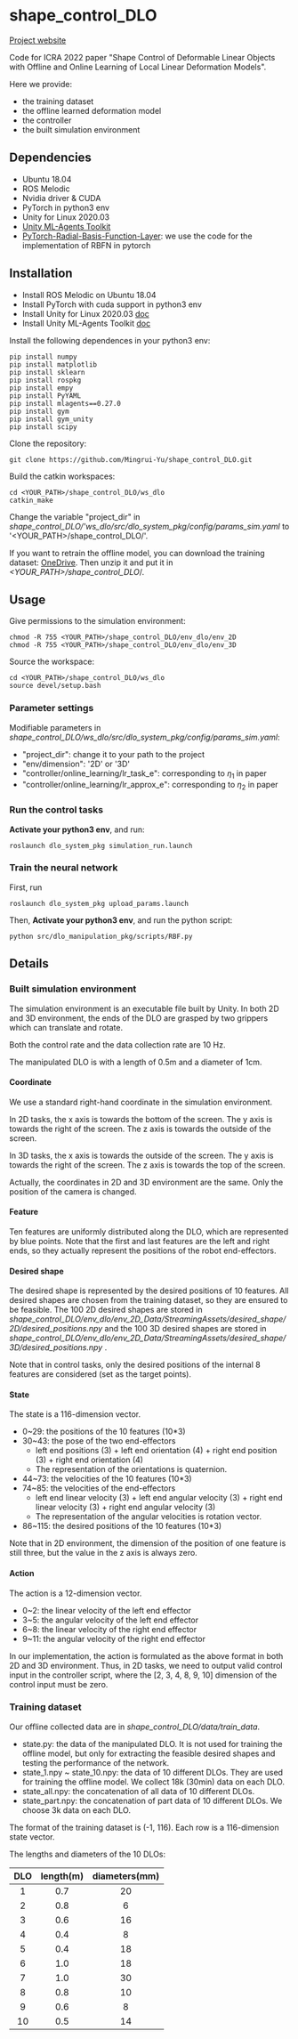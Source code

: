 # shape_control_DLO

[Project website](https://mingrui-yu.github.io/shape_control_DLO)

Code for ICRA 2022 paper "Shape Control of Deformable Linear Objects with Offline and Online Learning of Local Linear Deformation Models".

Here we provide:

* the training dataset
* the offline learned deformation model
* the controller
* the built simulation environment



## Dependencies

* Ubuntu 18.04
* ROS Melodic
* Nvidia driver & CUDA
* PyTorch in python3 env
* Unity for Linux 2020.03
* [Unity ML-Agents Toolkit](https://github.com/Unity-Technologies/ml-agents)
* [PyTorch-Radial-Basis-Function-Layer](https://github.com/JeremyLinux/PyTorch-Radial-Basis-Function-Layer): we use the code for the implementation of RBFN in pytorch



## Installation

* Install ROS Melodic on Ubuntu 18.04
* Install PyTorch with cuda support in python3 env
* Install Unity for Linux 2020.03 [doc](https://docs.unity3d.com/2020.2/Documentation/Manual/GettingStartedInstallingHub.html)
* Install Unity ML-Agents Toolkit [doc](https://github.com/Unity-Technologies/ml-agents/blob/release_18_docs/docs/Installation.md)

Install the following dependences in your python3 env:

```
pip install numpy
pip install matplotlib
pip install sklearn
pip install rospkg
pip install empy
pip install PyYAML
pip install mlagents==0.27.0
pip install gym
pip install gym_unity
pip install scipy
```

Clone the repository:

```
git clone https://github.com/Mingrui-Yu/shape_control_DLO.git
```

Build the catkin workspaces:

```
cd <YOUR_PATH>/shape_control_DLO/ws_dlo
catkin_make
```

Change the variable "project_dir" in *shape_control_DLO/'ws_dlo/src/dlo_system_pkg/config/params_sim.yaml* to '<YOUR_PATH>/shape_control_DLO/'.

If you want to retrain the offline model, you can download the training dataset: [OneDrive](https://1drv.ms/u/s!Aj5mBPrHs4TBhfMLYN1zGvSRpEaeiQ?e=aQDsWs). Then unzip it and put it in *<YOUR_PATH>/shape_control_DLO*/.



## Usage

Give permissions to the simulation environment:

```
chmod -R 755 <YOUR_PATH>/shape_control_DLO/env_dlo/env_2D
chmod -R 755 <YOUR_PATH>/shape_control_DLO/env_dlo/env_3D
```

Source the workspace:

```
cd <YOUR_PATH>/shape_control_DLO/ws_dlo
source devel/setup.bash
```

### Parameter settings

Modifiable parameters in *shape_control_DLO/ws_dlo/src/dlo_system_pkg/config/params_sim.yaml*:

* "project_dir": change it to your path to the project
* "env/dimension": '2D' or '3D'
* "controller/online_learning/lr_task_e": corresponding to $\eta_1$ in paper 
* "controller/online_learning/lr_approx_e": corresponding to $\eta_2$ in paper

### Run the control tasks

**Activate your python3 env**, and run:

```
roslaunch dlo_system_pkg simulation_run.launch
```

### Train the neural network

First, run

```
roslaunch dlo_system_pkg upload_params.launch
```

Then, **Activate your python3 env**, and run the python script:

```
python src/dlo_manipulation_pkg/scripts/RBF.py
```



## Details

### Built simulation environment

The simulation environment is an executable file built by Unity. In both 2D and 3D environment, the ends of the DLO are grasped by two grippers which can translate and rotate. 

Both the control rate and the data collection rate are 10 Hz.

The manipulated DLO is with a length of 0.5m and a diameter of 1cm.

#### Coordinate

We use a standard right-hand coordinate in the simulation environment.

In 2D tasks, the x axis is towards the bottom of the screen. The y axis is towards the right of the screen. The z axis is towards the outside of the screen.

In 3D tasks, the x axis is towards the outside of the screen. The y axis is towards the right of the screen. The z axis is towards the top of the screen.

Actually, the coordinates in 2D and 3D environment are the same. Only the position of the camera is changed.

#### Feature

Ten features are uniformly distributed along the DLO, which are represented by blue points. Note that the first and last features are the left and right ends, so they actually represent the positions of the robot end-effectors. 

#### Desired shape

The desired shape is represented by the desired positions of 10 features. All desired shapes are chosen from the training dataset, so they are ensured to be feasible. The 100 2D desired shapes are stored in *shape_control_DLO/env_dlo/env_2D_Data/StreamingAssets/desired_shape/2D/desired_positions.npy* and the 100 3D desired shapes are stored in *shape_control_DLO/env_dlo/env_2D_Data/StreamingAssets/desired_shape/3D/desired_positions.npy* .

Note that in control tasks, only the desired positions of the internal 8 features are considered (set as the target points).

#### State

The state is a 116-dimension vector.

* 0~29: the positions of the 10 features (10*3)
* 30~43: the pose of the two end-effectors
  * left end positions (3) + left end orientation (4) + right end position (3) + right end orientation (4)
  * The representation of the orientations is quaternion.
* 44~73: the velocities of the 10 features (10*3)
* 74~85: the velocities of the end-effectors
  * left end linear velocity (3) + left end angular velocity (3) + right end linear velocity (3) + right end angular velocity (3)
  * The representation of the angular velocities is rotation vector.
* 86~115: the desired positions of the 10 features (10*3)

Note that in 2D environment, the dimension of the position of one feature is still three, but the value in the z axis is always zero.

#### Action

The action is a 12-dimension vector.

* 0~2: the linear velocity of the left end effector
* 3~5: the angular velocity of the left end effector
* 6~8: the linear velocity of the right end effector
* 9~11: the angular velocity of the right end effector

In our implementation, the action is formulated as the above format in both 2D and 3D environment. Thus, in 2D tasks, we need to output valid control input in the controller script, where the [2, 3, 4, 8, 9, 10] dimension of the control input must be zero.

### Training dataset

Our offline collected data are in *shape_control_DLO/data/train_data*.

* state.py: the data of the manipulated DLO. It is not used for training the offline model, but only for extracting the feasible desired shapes and testing the performance of the network.
* state_1.npy ~ state_10.npy: the data of 10 different DLOs. They are used for training the offline model. We collect 18k (30min) data on each DLO.
* state_all.npy: the concatenation of all data of 10 different DLOs.
* state_part.npy: the concatenation of part data of 10 different DLOs. We choose 3k data on each DLO.

The format of the training dataset is (-1, 116). Each row is a 116-dimension state vector.

The lengths and diameters of the 10 DLOs:

| DLO  | length(m) | diameters(mm) |
| :--: | :-------: | :-----------: |
|  1   |    0.7    |      20       |
|  2   |    0.8    |       6       |
|  3   |    0.6    |      16       |
|  4   |    0.4    |       8       |
|  5   |    0.4    |      18       |
|  6   |    1.0    |      18       |
|  7   |    1.0    |      30       |
|  8   |    0.8    |      10       |
|  9   |    0.6    |       8       |
|  10  |    0.5    |      14       |

